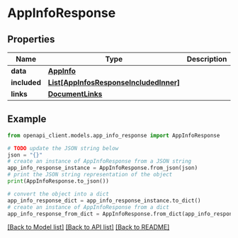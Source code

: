 # AppInfoResponse


## Properties

Name | Type | Description | Notes
------------ | ------------- | ------------- | -------------
**data** | [**AppInfo**](AppInfo.md) |  | 
**included** | [**List[AppInfosResponseIncludedInner]**](AppInfosResponseIncludedInner.md) |  | [optional] 
**links** | [**DocumentLinks**](DocumentLinks.md) |  | 

## Example

```python
from openapi_client.models.app_info_response import AppInfoResponse

# TODO update the JSON string below
json = "{}"
# create an instance of AppInfoResponse from a JSON string
app_info_response_instance = AppInfoResponse.from_json(json)
# print the JSON string representation of the object
print(AppInfoResponse.to_json())

# convert the object into a dict
app_info_response_dict = app_info_response_instance.to_dict()
# create an instance of AppInfoResponse from a dict
app_info_response_from_dict = AppInfoResponse.from_dict(app_info_response_dict)
```
[[Back to Model list]](../README.md#documentation-for-models) [[Back to API list]](../README.md#documentation-for-api-endpoints) [[Back to README]](../README.md)


